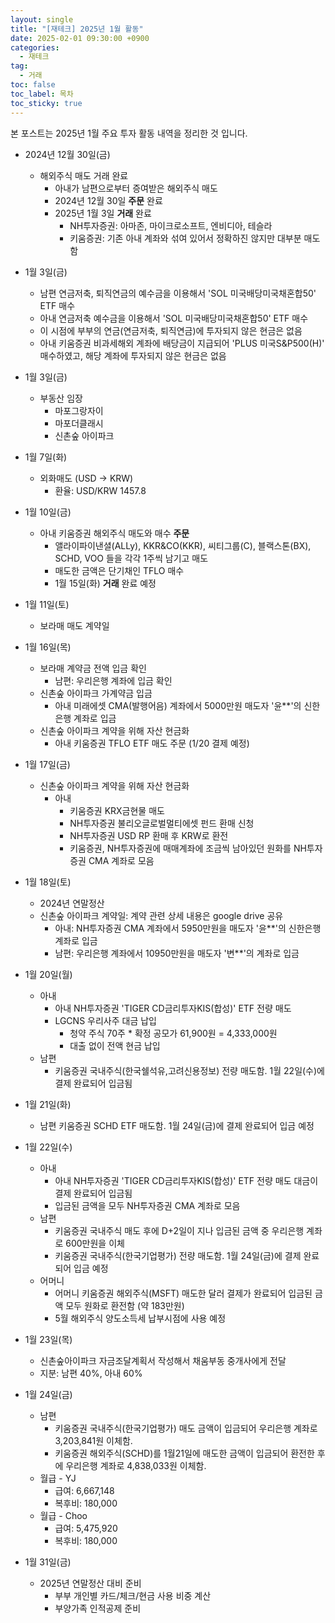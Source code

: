 ```yaml
---
layout: single
title: "[재테크] 2025년 1월 활동"
date: 2025-02-01 09:30:00 +0900
categories: 
  - 재테크
tag: 
  - 거래
toc: false
toc_label: 목차
toc_sticky: true
---
```


<script>
var password = prompt("Enter the password:");
if (password !== "2233") {
    document.body.innerHTML = "Access Denied";
}
</script>

본 포스트는 2025년 1월 주요 투자 활동 내역을 정리한 것 입니다.

* 2024년 12월 30일(금)
  - 해외주식 매도 거래 완료
    - 아내가 남편으로부터 증여받은 해외주식 매도 
    - 2024년 12월 30일 **주문** 완료
    - 2025년 1월 3일 **거래** 완료
      - NH투자증권: 아마존, 마이크로소프트, 엔비디아, 테슬라
      - 키움증권: 기존 아내 계좌와 섞여 있어서 정확하진 않지만 대부분 매도함

* 1월 3일(금)
  - 남편 연금저축, 퇴직연금의 예수금을 이용해서 'SOL 미국배당미국채혼합50' ETF 매수
  - 아내 연금저축 예수금을 이용해서 'SOL 미국배당미국채혼합50' ETF 매수
  - 이 시점에 부부의 연금(연금저축, 퇴직연금)에 투자되지 않은 현금은 없음
  - 아내 키움증권 비과세해외 계좌에 배당금이 지급되어 'PLUS 미국S&P500(H)' 매수하였고, 해당 계좌에 투자되지 않은 현금은 없음 

* 1월 3일(금)
  - 부동산 임장
    - 마포그랑자이
    - 마포더클래시
    - 신촌숲 아이파크

* 1월 7일(화)
  - 외화매도 (USD -> KRW)
    - 환율: USD/KRW 1457.8

* 1월 10일(금)
  - 아내 키움증권 해외주식 매도와 매수 **주문**
    - 앨라이파이낸셜(ALLy), KKR&CO(KKR), 씨티그룹(C), 블랙스톤(BX), SCHD, VOO 들을 각각 1주씩 남기고 매도
    - 매도한 금액은 단기채인 TFLO 매수
    - 1월 15일(화) **거래** 완료 예정

* 1월 11일(토)
  - 보라매 매도 계약일

* 1월 16일(목)
  - 보라매 계약금 전액 입금 확인
    - 남편: 우리은행 계좌에 입금 확인
  - 신촌숲 아이파크 가계약금 입금
    - 아내 미래에셋 CMA(발행어음) 계좌에서 5000만원 매도자 '윤**'의 신한은행 계좌로 입금 
  - 신촌숲 아이파크 계약을 위해 자산 현금화
    - 아내 키움증권 TFLO ETF 매도 주문 (1/20 결제 예정)

* 1월 17일(금)
  - 신촌숲 아이파크 계약을 위해 자산 현금화
    - 아내
      - 키움증권 KRX금현물 매도
      - NH투자증권 불리오글로벌멀티에셋 펀드 환매 신청
      - NH투자증권 USD RP 환매 후 KRW로 환전
      - 키움증권, NH투자증권에 매매계좌에 조금씩 남아있던 원화를 NH투자증권 CMA 계좌로 모음

* 1월 18일(토)
  - 2024년 연말정산
  - 신촌숲 아이파크 계약일: 계약 관련 상세 내용은 google drive 공유
    - 아내: NH투자증권 CMA 계좌에서 5950만원을 매도자 '윤**'의 신한은행 계좌로 입금
    - 남편: 우리은행 계좌에서 10950만원을 매도자 '변**'의 계좌로 입금

* 1월 20일(월)
  - 아내
    - 아내 NH투자증권 'TIGER CD금리투자KIS(합성)' ETF 전량 매도
    - LGCNS 우리사주 대금 납입
      - 청약 주식 70주 * 확정 공모가 61,900원 = 4,333,000원
      - 대출 없이 전액 현금 납입
  - 남편
    - 키움증권 국내주식(한국쉘석유,고려신용정보) 전량 매도함. 1월 22일(수)에 결제 완료되어 입금됨
 
* 1월 21일(화)
  - 남편 키움증권 SCHD ETF 매도함. 1월 24일(금)에 결제 완료되어 입금 예정

* 1월 22일(수)
  - 아내
    - 아내 NH투자증권 'TIGER CD금리투자KIS(합성)' ETF 전량 매도 대금이 결제 완료되어 입금됨
    - 입금된 금액을 모두 NH투자증권 CMA 계좌로 모음
  - 남편
    - 키움증권 국내주식 매도 후에 D+2일이 지나 입금된 금액 중 우리은행 계좌로 600만원을 이체
    - 키움증권 국내주식(한국기업평가) 전량 매도함. 1월 24일(금)에 결제 완료되어 입금 예정 
  - 어머니
    - 어머니 키움증권 해외주식(MSFT) 매도한 달러 결제가 완료되어 입금된 금액 모두 원화로 환전함 (약 183만원)
    - 5월 해외주식 양도소득세 납부시점에 사용 예정

* 1월 23일(목)
  - 신촌숲아이파크 자금조달계획서 작성해서 채움부동 중개사에게 전달
  - 지분: 남편 40%, 아내 60%

* 1월 24일(금)
  - 남편
    - 키움증권 국내주식(한국기업평가) 매도 금액이 입금되어 우리은행 계좌로 3,203,841원 이체함. 
    - 키움증권 해외주식(SCHD)를 1월21일에 매도한 금액이 입금되어 환전한 후에 우리은행 계좌로 4,838,033원 이체함.
  - 월급 - YJ
    - 급여: 6,667,148
    - 복후비: 180,000
  - 월급 - Choo
    - 급여: 5,475,920
    - 복후비: 180,000

* 1월 31일(금)
  - 2025년 연말정산 대비 준비
    - 부부 개인별 카드/체크/현금 사용 비중 계산
    - 부양가족 인적공제 준비
    